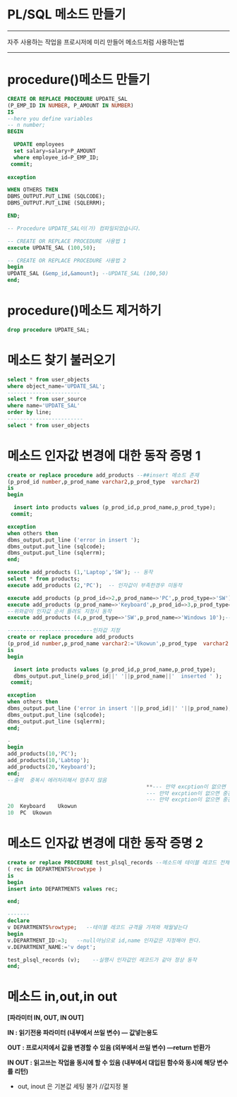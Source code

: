 # PL/SQL 메소드 만들기

---

자주 사용하는 작업을 프로시저에 미리 만들어 메소드처럼 사용하는법 

---

# procedure()메소드 만들기

```sql
CREATE OR REPLACE PROCEDURE UPDATE_SAL
(P_EMP_ID IN NUMBER, P_AMOUNT IN NUMBER)
IS
--here you define variables
-- n number;
BEGIN

  UPDATE employees
  set salary=salary+P_AMOUNT
  where employee_id=P_EMP_ID;
 commit;
 
exception

WHEN OTHERS THEN
DBMS_OUTPUT.PUT_LINE (SQLCODE);
DBMS_OUTPUT.PUT_LINE (SQLERRM);

END;

-- Procedure UPDATE_SAL이(가) 컴파일되었습니다.

-- CREATE OR REPLACE PROCEDURE 사용법 1
execute UPDATE_SAL (100,50);

-- CREATE OR REPLACE PROCEDURE 사용법 2
begin
UPDATE_SAL (&emp_id,&amount); --UPDATE_SAL (100,50)
end;

```

# procedure()메소드 제거하기

```sql
drop procedure UPDATE_SAL;

```

# 메소드 찾기 불러오기

```sql
select * from user_objects
where object_name='UPDATE_SAL';
-----------------------
select * from user_source
where name='UPDATE_SAL'
order by line;
------------------------
select * from user_objects

```

# 메소드 인자값 변경에 대한 동작 증명   1

```sql
create or replace procedure add_products --##insert 메소드 존재
(p_prod_id number,p_prod_name varchar2,p_prod_type  varchar2)
is
begin

  insert into products values (p_prod_id,p_prod_name,p_prod_type);
 commit;

exception
when others then
dbms_output.put_line ('error in insert ');
dbms_output.put_line (sqlcode);
dbms_output.put_line (sqlerrm);
end;

execute add_products (1,'Laptop','SW'); -- 동작
select * from products;
execute add_products (2,'PC');  -- 인자값이 부족한경우 미동작

execute add_products (p_prod_id=>2,p_prod_name=>'PC',p_prod_type=>'SW');-- 지정 동작
execute add_products (p_prod_name=>'Keyboard',p_prod_id=>3,p_prod_type=>'HD');
--위와같이 인자값 순서 틀려도 지정시 동작
execute add_products (4,p_prod_type=>'SW',p_prod_name=>'Windows 10');--섞여도 지정시 동작

---------------------------인자값 지정
create or replace procedure add_products
(p_prod_id number,p_prod_name varchar2:='Ukowun',p_prod_type  varchar2 default 'Ukowun')
is
begin

  insert into products values (p_prod_id,p_prod_name,p_prod_type);
  dbms_output.put_line(p_prod_id||' '||p_prod_name||'  inserted ' );
 commit;

exception
when others then
dbms_output.put_line ('error in insert '||p_prod_id||' '||p_prod_name);
dbms_output.put_line (sqlcode);
dbms_output.put_line (sqlerrm);
end;

-
begin
add_products(10,'PC');
add_products(10,'Labtop');
add_products(20,'Keyboard');
end;
--출력  중복시 에러처리해서 멈추지 않음 
											**--- 만약 excption이 없으면 중간에 멈춤  ---
											--- 만약 excption이 없으면 중간에 멈춤  ---
											--- 만약 excption이 없으면 중간에 멈춤  ---**
20	Keyboard	Ukowun
10	PC	Ukowun
```

# 메소드 인자값 변경에 대한 동작 증명  2

```sql
create or replace PROCEDURE test_plsql_records --메소드에 테이블 레코드 전체를 넣음
( rec in DEPARTMENTS%rowtype )
is
begin
insert into DEPARTMENTS values rec;

end;

-------
declare
v DEPARTMENTS%rowtype;   --테이블 레코드 규격을 가져와 채월넣는다
begin
v.DEPARTMENT_ID:=3;   --null아님으로 id,name 인자값은 지정해야 한다.
v.DEPARTMENT_NAME:='v dept';

test_plsql_records (v);    --실행시 인자값인 레코드가 같아 정상 동작
end;

```

# 메소드 in,out,in out

**[파라미터 IN, OUT, IN OUT]**

**IN : 읽기전용 파라미터 (내부에서 쓰일 변수) — 값넣는용도** 

**OUT : 프로시저에서 값을 변경할 수 있음 (외부에서 쓰일 변수) —return 반환가**

**IN OUT : 읽고쓰는 작업을 동시에 할 수 있음 (내부에서 대입된 함수와 동시에 해당 변수를 리턴)**

- out, inout 은 기본값 세팅 불가 //값지정 불